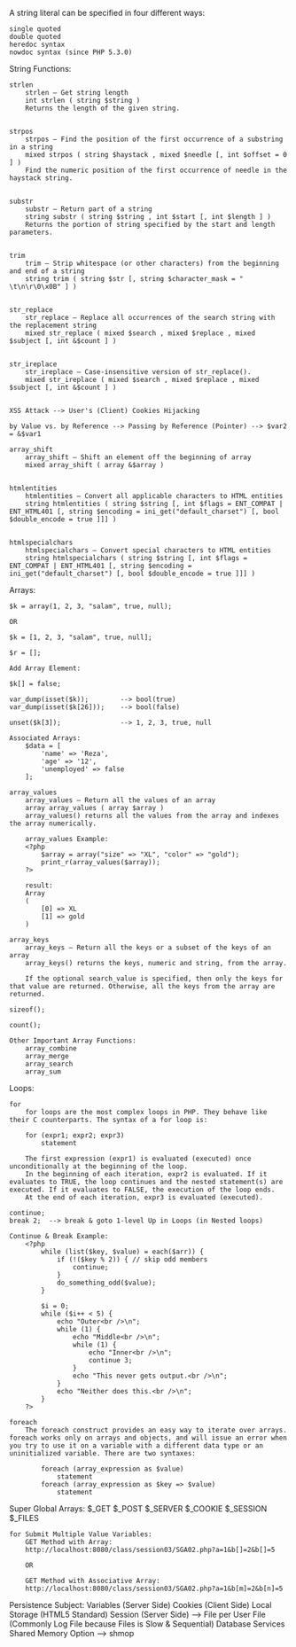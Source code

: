 A string literal can be specified in four different ways:

    single quoted
    double quoted
    heredoc syntax
    nowdoc syntax (since PHP 5.3.0)

String Functions:

	strlen
		strlen — Get string length
		int strlen ( string $string )
		Returns the length of the given string. 


	strpos
		strpos — Find the position of the first occurrence of a substring in a string
		mixed strpos ( string $haystack , mixed $needle [, int $offset = 0 ] )
		Find the numeric position of the first occurrence of needle in the haystack string. 


	substr
		substr — Return part of a string
		string substr ( string $string , int $start [, int $length ] )
		Returns the portion of string specified by the start and length parameters.


	trim 
		trim — Strip whitespace (or other characters) from the beginning and end of a string
		string trim ( string $str [, string $character_mask = " \t\n\r\0\x0B" ] )


	str_replace 
		str_replace — Replace all occurrences of the search string with the replacement string
		mixed str_replace ( mixed $search , mixed $replace , mixed $subject [, int &$count ] )


	str_ireplace 
		str_ireplace — Case-insensitive version of str_replace().
		mixed str_ireplace ( mixed $search , mixed $replace , mixed $subject [, int &$count ] )


	XSS Attack --> User's (Client) Cookies Hijacking

	by Value vs. by Reference --> Passing by Reference (Pointer) --> $var2 = &$var1

	array_shift 
		array_shift — Shift an element off the beginning of array
		mixed array_shift ( array &$array )


	htmlentities
		htmlentities — Convert all applicable characters to HTML entities
		string htmlentities ( string $string [, int $flags = ENT_COMPAT | ENT_HTML401 [, string $encoding = ini_get("default_charset") [, bool $double_encode = true ]]] )


	htmlspecialchars 
		htmlspecialchars — Convert special characters to HTML entities
		string htmlspecialchars ( string $string [, int $flags = ENT_COMPAT | ENT_HTML401 [, string $encoding = ini_get("default_charset") [, bool $double_encode = true ]]] )


Arrays:

	$k = array(1, 2, 3, "salam", true, null);

	OR

	$k = [1, 2, 3, "salam", true, null];

	$r = [];

	Add Array Element:

	$k[] = false;

	var_dump(isset($k)); 		--> bool(true)
	var_dump(isset($k[26])); 	--> bool(false)

	unset($k[3]);				--> 1, 2, 3, true, null

	Associated Arrays:
		$data = [
			'name' => 'Reza',
			'age' => '12',
			'unemployed' => false
		];

	array_values
		array_values — Return all the values of an array
		array array_values ( array $array )
		array_values() returns all the values from the array and indexes the array numerically. 

		array_values Example:
		<?php
			$array = array("size" => "XL", "color" => "gold");
			print_r(array_values($array));
		?>

		result:
		Array
		(
		    [0] => XL
		    [1] => gold
		)

	array_keys 
		array_keys — Return all the keys or a subset of the keys of an array
		array_keys() returns the keys, numeric and string, from the array. 

		If the optional search_value is specified, then only the keys for that value are returned. Otherwise, all the keys from the array are returned. 

	sizeof();

	count();

	Other Important Array Functions:
		array_combine
		array_merge 
		array_search 
		array_sum 

Loops:
	
	for
		for loops are the most complex loops in PHP. They behave like their C counterparts. The syntax of a for loop is: 

		for (expr1; expr2; expr3)
	    	statement

		The first expression (expr1) is evaluated (executed) once unconditionally at the beginning of the loop. 
		In the beginning of each iteration, expr2 is evaluated. If it evaluates to TRUE, the loop continues and the nested statement(s) are executed. If it evaluates to FALSE, the execution of the loop ends. 
		At the end of each iteration, expr3 is evaluated (executed). 

	continue;
	break 2;  --> break & goto 1-level Up in Loops (in Nested loops)

	Continue & Break Example:
		<?php
			while (list($key, $value) = each($arr)) {
			    if (!($key % 2)) { // skip odd members
			        continue;
			    }
			    do_something_odd($value);
			}

			$i = 0;
			while ($i++ < 5) {
			    echo "Outer<br />\n";
			    while (1) {
			        echo "Middle<br />\n";
			        while (1) {
			            echo "Inner<br />\n";
			            continue 3;
			        }
			        echo "This never gets output.<br />\n";
			    }
			    echo "Neither does this.<br />\n";
			}
		?> 

	foreach
		The foreach construct provides an easy way to iterate over arrays. foreach works only on arrays and objects, and will issue an error when you try to use it on a variable with a different data type or an uninitialized variable. There are two syntaxes: 

			foreach (array_expression as $value)
			    statement
			foreach (array_expression as $key => $value)
			    statement

Super Global Arrays:
	$_GET
	$_POST
	$_SERVER
	$_COOKIE
	$_SESSION
	$_FILES

	for Submit Multiple Value Variables:
		GET Method with Array:
		http://localhost:8080/class/session03/SGA02.php?a=1&b[]=2&b[]=5

		OR

		GET Method with Associative Array:
		http://localhost:8080/class/session03/SGA02.php?a=1&b[m]=2&b[n]=5

Persistence Subject:
	Variables (Server Side)
	Cookies (Client Side)
	Local Storage (HTML5 Standard)
	Session (Server Side) --> File per User
	File (Commonly Log File because Files is Slow & Sequential)
	Database
	Services
	Shared Memory Option --> shmop